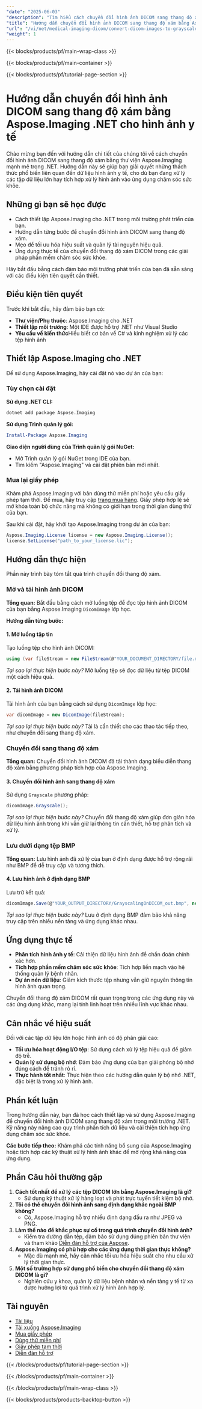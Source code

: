 ```yaml
---
"date": "2025-06-03"
"description": "Tìm hiểu cách chuyển đổi hình ảnh DICOM sang thang độ xám bằng Aspose.Imaging trong .NET với hướng dẫn toàn diện này. Hợp lý hóa quy trình chụp ảnh chăm sóc sức khỏe của bạn một cách hiệu quả."
"title": "Hướng dẫn chuyển đổi hình ảnh DICOM sang thang độ xám bằng Aspose.Imaging .NET cho hình ảnh y tế"
"url": "/vi/net/medical-imaging-dicom/convert-dicom-images-to-grayscale-using-aspose-imaging-net/"
"weight": 1
---
```


{{< blocks/products/pf/main-wrap-class >}}

{{< blocks/products/pf/main-container >}}

{{< blocks/products/pf/tutorial-page-section >}}
# Hướng dẫn chuyển đổi hình ảnh DICOM sang thang độ xám bằng Aspose.Imaging .NET cho hình ảnh y tế

Chào mừng bạn đến với hướng dẫn chi tiết của chúng tôi về cách chuyển đổi hình ảnh DICOM sang thang độ xám bằng thư viện Aspose.Imaging mạnh mẽ trong .NET. Hướng dẫn này sẽ giúp bạn giải quyết những thách thức phổ biến liên quan đến dữ liệu hình ảnh y tế, cho dù bạn đang xử lý các tập dữ liệu lớn hay tích hợp xử lý hình ảnh vào ứng dụng chăm sóc sức khỏe.

## Những gì bạn sẽ học được
- Cách thiết lập Aspose.Imaging cho .NET trong môi trường phát triển của bạn.
- Hướng dẫn từng bước để chuyển đổi hình ảnh DICOM sang thang độ xám.
- Mẹo để tối ưu hóa hiệu suất và quản lý tài nguyên hiệu quả.
- Ứng dụng thực tế của chuyển đổi thang độ xám DICOM trong các giải pháp phần mềm chăm sóc sức khỏe.

Hãy bắt đầu bằng cách đảm bảo môi trường phát triển của bạn đã sẵn sàng với các điều kiện tiên quyết cần thiết.

## Điều kiện tiên quyết
Trước khi bắt đầu, hãy đảm bảo bạn có:

- **Thư viện/Phụ thuộc**: Aspose.Imaging cho .NET
- **Thiết lập môi trường**: Một IDE được hỗ trợ .NET như Visual Studio
- **Yêu cầu về kiến thức**Hiểu biết cơ bản về C# và kinh nghiệm xử lý các tệp hình ảnh

## Thiết lập Aspose.Imaging cho .NET
Để sử dụng Aspose.Imaging, hãy cài đặt nó vào dự án của bạn:

### Tùy chọn cài đặt
**Sử dụng .NET CLI:**

```bash
dotnet add package Aspose.Imaging
```

**Sử dụng Trình quản lý gói:**

```powershell
Install-Package Aspose.Imaging
```

**Giao diện người dùng của Trình quản lý gói NuGet:**
- Mở Trình quản lý gói NuGet trong IDE của bạn.
- Tìm kiếm "Aspose.Imaging" và cài đặt phiên bản mới nhất.

### Mua lại giấy phép
Khám phá Aspose.Imaging với bản dùng thử miễn phí hoặc yêu cầu giấy phép tạm thời. Để mua, hãy truy cập [trang mua hàng](https://purchase.aspose.com/buy). Giấy phép hợp lệ sẽ mở khóa toàn bộ chức năng mà không có giới hạn trong thời gian dùng thử của bạn.

Sau khi cài đặt, hãy khởi tạo Aspose.Imaging trong dự án của bạn:

```csharp
Aspose.Imaging.License license = new Aspose.Imaging.License();
license.SetLicense("path_to_your_license.lic");
```

## Hướng dẫn thực hiện
Phần này trình bày tóm tắt quá trình chuyển đổi thang độ xám.

### Mở và tải hình ảnh DICOM
**Tổng quan:**
Bắt đầu bằng cách mở luồng tệp để đọc tệp hình ảnh DICOM của bạn bằng Aspose.Imaging `DicomImage` lớp học.

**Hướng dẫn từng bước:**

#### 1. Mở luồng tập tin
Tạo luồng tệp cho hình ảnh DICOM:

```csharp
using (var fileStream = new FileStream(@"YOUR_DOCUMENT_DIRECTORY/file.dcm", FileMode.Open, FileAccess.Read))
```
*Tại sao lại thực hiện bước này?*
Mở luồng tệp sẽ đọc dữ liệu từ tệp DICOM một cách hiệu quả.

#### 2. Tải hình ảnh DICOM
Tải hình ảnh của bạn bằng cách sử dụng `DicomImage` lớp học:

```csharp
var dicomImage = new DicomImage(fileStream);
```
*Tại sao lại thực hiện bước này?*
Tải là cần thiết cho các thao tác tiếp theo, như chuyển đổi sang thang độ xám.

### Chuyển đổi sang thang độ xám
**Tổng quan:**
Chuyển đổi hình ảnh DICOM đã tải thành dạng biểu diễn thang độ xám bằng phương pháp tích hợp của Aspose.Imaging.

#### 3. Chuyển đổi hình ảnh sang thang độ xám
Sử dụng `Grayscale` phương pháp:

```csharp
dicomImage.Grayscale();
```
*Tại sao lại thực hiện bước này?*
Chuyển đổi thang độ xám giúp đơn giản hóa dữ liệu hình ảnh trong khi vẫn giữ lại thông tin cần thiết, hỗ trợ phân tích và xử lý.

### Lưu dưới dạng tệp BMP
**Tổng quan:**
Lưu hình ảnh đã xử lý của bạn ở định dạng được hỗ trợ rộng rãi như BMP để dễ truy cập và tương thích.

#### 4. Lưu hình ảnh ở định dạng BMP
Lưu trữ kết quả:

```csharp
dicomImage.Save(@"YOUR_OUTPUT_DIRECTORY/GrayscalingOnDICOM_out.bmp", new BmpOptions());
```
*Tại sao lại thực hiện bước này?*
Lưu ở định dạng BMP đảm bảo khả năng truy cập trên nhiều nền tảng và ứng dụng khác nhau.

## Ứng dụng thực tế
- **Phân tích hình ảnh y tế**: Cải thiện dữ liệu hình ảnh để chẩn đoán chính xác hơn.
- **Tích hợp phần mềm chăm sóc sức khỏe**: Tích hợp liền mạch vào hệ thống quản lý bệnh nhân.
- **Dự án nén dữ liệu**: Giảm kích thước tệp nhưng vẫn giữ nguyên thông tin hình ảnh quan trọng.

Chuyển đổi thang độ xám DICOM rất quan trọng trong các ứng dụng này và các ứng dụng khác, mang lại tính linh hoạt trên nhiều lĩnh vực khác nhau.

## Cân nhắc về hiệu suất
Đối với các tập dữ liệu lớn hoặc hình ảnh có độ phân giải cao:
- **Tối ưu hóa hoạt động I/O tệp**: Sử dụng cách xử lý tệp hiệu quả để giảm độ trễ.
- **Quản lý sử dụng bộ nhớ**: Đảm bảo ứng dụng của bạn giải phóng bộ nhớ đúng cách để tránh rò rỉ.
- **Thực hành tốt nhất**: Thực hiện theo các hướng dẫn quản lý bộ nhớ .NET, đặc biệt là trong xử lý hình ảnh.

## Phần kết luận
Trong hướng dẫn này, bạn đã học cách thiết lập và sử dụng Aspose.Imaging để chuyển đổi hình ảnh DICOM sang thang độ xám trong môi trường .NET. Kỹ năng này nâng cao quy trình phân tích dữ liệu và cải thiện tích hợp ứng dụng chăm sóc sức khỏe.

**Các bước tiếp theo:**
Khám phá các tính năng bổ sung của Aspose.Imaging hoặc tích hợp các kỹ thuật xử lý hình ảnh khác để mở rộng khả năng của ứng dụng.

## Phần Câu hỏi thường gặp
1. **Cách tốt nhất để xử lý các tệp DICOM lớn bằng Aspose.Imaging là gì?**
   - Sử dụng kỹ thuật xử lý hàng loạt và phát trực tuyến tiết kiệm bộ nhớ.
2. **Tôi có thể chuyển đổi hình ảnh sang định dạng khác ngoài BMP không?**
   - Có, Aspose.Imaging hỗ trợ nhiều định dạng đầu ra như JPEG và PNG.
3. **Làm thế nào để khắc phục sự cố trong quá trình chuyển đổi hình ảnh?**
   - Kiểm tra đường dẫn tệp, đảm bảo sử dụng đúng phiên bản thư viện và tham khảo [Diễn đàn hỗ trợ của Aspose](https://forum.aspose.com/c/imaging/10).
4. **Aspose.Imaging có phù hợp cho các ứng dụng thời gian thực không?**
   - Mặc dù mạnh mẽ, hãy cân nhắc tối ưu hóa hiệu suất cho nhu cầu xử lý thời gian thực.
5. **Một số trường hợp sử dụng phổ biến cho chuyển đổi thang độ xám DICOM là gì?**
   - Nghiên cứu y khoa, quản lý dữ liệu bệnh nhân và nền tảng y tế từ xa được hưởng lợi từ quá trình xử lý hình ảnh hợp lý.

## Tài nguyên
- [Tài liệu](https://reference.aspose.com/imaging/net/)
- [Tải xuống Aspose.Imaging](https://releases.aspose.com/imaging/net/)
- [Mua giấy phép](https://purchase.aspose.com/buy)
- [Dùng thử miễn phí](https://releases.aspose.com/imaging/net/)
- [Giấy phép tạm thời](https://purchase.aspose.com/temporary-license/)
- [Diễn đàn hỗ trợ](https://forum.aspose.com/c/imaging/10)

{{< /blocks/products/pf/tutorial-page-section >}}

{{< /blocks/products/pf/main-container >}}

{{< /blocks/products/pf/main-wrap-class >}}

{{< blocks/products/products-backtop-button >}}